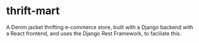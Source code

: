 # thrift-mart
A Denim jacket thrifting e-commerce store, built with a Django backend with a React frontend, and uses the Django Rest Framework, to faciliate this.
